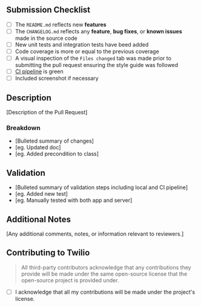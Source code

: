 ## Submission Checklist

 - [ ] The `README.md` reflects new **features**
 - [ ] The `CHANGELOG.md` reflects any **feature**, **bug fixes**, or **known issues** made in the source code
 - [ ] New unit tests and integration tests have beed added
 - [ ] Code coverage is more or equal to the previous coverage
 - [ ] A visual inspection of the `Files changed` tab was made prior to submitting the pull request ensuring the style guide was followed
 - [ ] [CI pipeline](https://app.circleci.com/pipelines/github/twilio/twilio-voice-react-native-app) is green
 - [ ] Included screenshot if necessary

## Description

[Description of the Pull Request]

### Breakdown

- [Bulleted summary of changes]
- [eg. Updated doc]
- [eg. Added precondition to class]

## Validation

- [Bulleted summary of validation steps including local and CI pipeline]
- [eg. Added new test]
- [eg. Manually tested with both app and server]

## Additional Notes

[Any additional comments, notes, or information relevant to reviewers.]

## Contributing to Twilio

> All third-party contributors acknowledge that any contributions they provide will be made under the same open-source license that the open-source project is provided under.

- [ ] I acknowledge that all my contributions will be made under the project's license.
